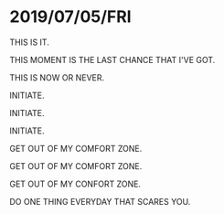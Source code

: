 
# 2019/07/05/FRI

THIS IS IT.

THIS MOMENT IS THE LAST CHANCE THAT I'VE GOT.

THIS IS NOW OR NEVER.

INITIATE.

INITIATE.

INITIATE.

GET OUT OF MY COMFORT ZONE.

GET OUT OF MY COMFORT ZONE.

GET OUT OF MY CONFORT ZONE.

DO ONE THING EVERYDAY THAT SCARES YOU.
